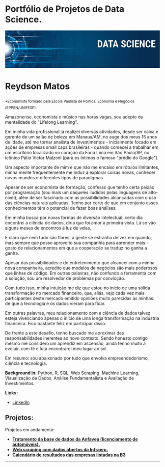 # Portfólio de Projetos de Data Science.


<p align="center">
  <img src="banner.png" >
</p>

# Reydson Matos
<sub>*Economista formado pela Escola Paulista de Política, Economia e Negócios (EPPEN/UNIFESP).</sub>

Amazonense, economista e músico nas horas vagas, sou adepto da mentalidade do "Lifelong Learning".

Em minha vida profissional já realizei diversas atividades, desde ser caixa e gerente de um salão de beleza em Manaus/AM, no auge dos meus 15 anos de idade, até me tornar analista de investimentos - inicialmente focado em ações de empresas small caps brasileiras - quando comecei a trabalhar em um escritório localizado no coração da Faria Lima em São Paulo/SP, no icônico Pátio Victor Malzoni (para os íntimos o famoso "prédio do Google"). 

Um aspecto importante de mim e que não me encaixo em rótulos limitantes, minha mente frequentemente me induz à explorar coisas novas, conhecer novos mundos e diferentes tipos de paradigmas.

Apesar de ser economista de formação, confesso que tenho certa paixão por programação (sou mais um daqueles iludidos pelas linguagens de alto-nível), além de ser fascinado com as possibilidades alcançadas com o uso das ciências naturais aplicadas.  Tenho por certo de que em conjunto esses conhecimentos têm o potencial de fazer boas análises.

Em minha busca por novas formas de diversão intelectual, certo dia encontrei a ciência de dados, diria que foi amor à primeira vista. Lá se vão alguns meses de encontros à luz de velas. 

E claro que nem tudo são flores, a gente se estranha de vez em quando, mas sempre que posso aproveito sua companhia para aprender mais - gosto de relacionamentos em que a cooperação se traduz no ganha a ganha.

Apesar das possibilidades e do entretenimento que alcancei com a minha nova companheira, acredito que modelos de negócios são mais poderosos que linhas de código. Em outras palavras, não confundo a ferramenta com a solução, sou um resolvedor de problemas por convicção.

Com tudo isso, minha intuição me diz que estou no início de uma sólida transformação no mercado financeiro, que, aliás, vejo cada vez mais participantes deste mercado emitido opiniões muito parecidas às minhas: de que a tecnologia e os dados vieram para ficar. 

Em outras palavras, meu relacionamento com a ciência de dados talvez esteja vivenciando apenas o início de uma longa transformação na indústria financeira. Fico bastante feliz em participar disso.

De frente a este desafio, tenho buscado me aproximar das responsabilidades inerentes ao novo contexto. Sendo honesto comigo mesmo me considero um aprendiz em ascensão, ainda tenho muito a evoluir, com fé e luta encontrarei meu lugar ao sol.

Em resumo: sou apaixonado por tudo que envolva empreendedorismo, ciência e tecnologia.

**Background in:** Python, R, SQL, Web Scraping, Machine Learning, Visualização de Dados, Análise Fundamentalista e Avaliação de Investimentos.

**Links:**
* [LinkedIn](https://www.linkedin.com/in/reydson-matos-4209ba182/)



## Projetos:
Projetos em andamento:

* [**Tratamento da base de dados da Anfavea (licenciamento de automóveis).** ](https://github.com/Reydson07/reydson_data_science/blob/master/Painel_Setorial_Automobilistico.ipynb)
* [**Web scraping com dados abertos da Infraero.** ](https://github.com/Reydson07/reydson_data_science/blob/master/dados_abertos_infraero.ipynb)
* [**Calendário de resultados das empresas listadas na B3** ](https://github.com/Reydson07/reydson_data_science/blob/master/empresas_listadas_b3.ipynb)
---
